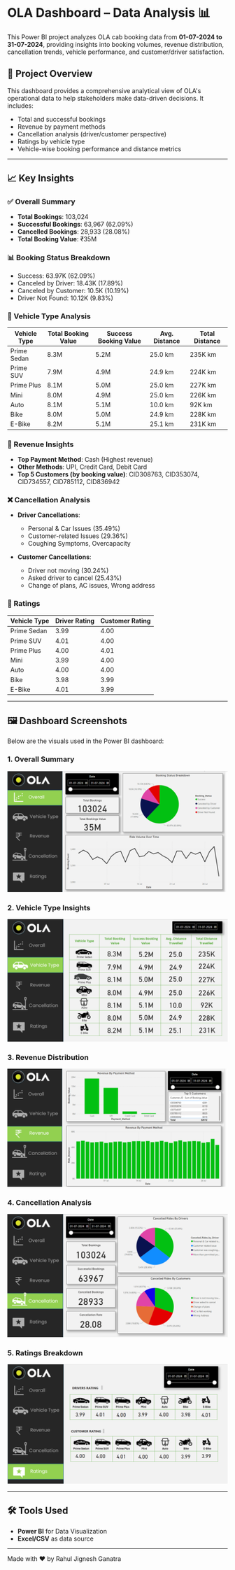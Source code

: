 # OLA Dashboard – Data Analysis 📊

This Power BI project analyzes OLA cab booking data from **01-07-2024 to 31-07-2024**, providing insights into booking volumes, revenue distribution, cancellation trends, vehicle performance, and customer/driver satisfaction.

## 📌 Project Overview

This dashboard provides a comprehensive analytical view of OLA's operational data to help stakeholders make data-driven decisions. It includes:

- Total and successful bookings
- Revenue by payment methods
- Cancellation analysis (driver/customer perspective)
- Ratings by vehicle type
- Vehicle-wise booking performance and distance metrics

---

## 📈 Key Insights

### ✅ Overall Summary
- **Total Bookings**: 103,024
- **Successful Bookings**: 63,967 (62.09%)
- **Cancelled Bookings**: 28,933 (28.08%)
- **Total Booking Value**: ₹35M

### 📊 Booking Status Breakdown
- Success: 63.97K (62.09%)
- Canceled by Driver: 18.43K (17.89%)
- Canceled by Customer: 10.5K (10.19%)
- Driver Not Found: 10.12K (9.83%)

### 🚗 Vehicle Type Analysis
| Vehicle Type | Total Booking Value | Success Booking Value | Avg. Distance | Total Distance |
|--------------|----------------------|------------------------|----------------|----------------|
| Prime Sedan  | 8.3M                 | 5.2M                   | 25.0 km        | 235K km        |
| Prime SUV    | 7.9M                 | 4.9M                   | 24.9 km        | 224K km        |
| Prime Plus   | 8.1M                 | 5.0M                   | 25.0 km        | 227K km        |
| Mini         | 8.0M                 | 4.9M                   | 25.0 km        | 226K km        |
| Auto         | 8.1M                 | 5.1M                   | 10.0 km        | 92K km         |
| Bike         | 8.0M                 | 5.0M                   | 24.9 km        | 228K km        |
| E-Bike       | 8.2M                 | 5.1M                   | 25.1 km        | 231K km        |

### 💸 Revenue Insights
- **Top Payment Method**: Cash (Highest revenue)
- **Other Methods**: UPI, Credit Card, Debit Card
- **Top 5 Customers (by booking value)**: CID308763, CID353074, CID734557, CID785112, CID836942

### ❌ Cancellation Analysis
- **Driver Cancellations**:
  - Personal & Car Issues (35.49%)
  - Customer-related Issues (29.36%)
  - Coughing Symptoms, Overcapacity

- **Customer Cancellations**:
  - Driver not moving (30.24%)
  - Asked driver to cancel (25.43%)
  - Change of plans, AC issues, Wrong address

### 🌟 Ratings
| Vehicle Type | Driver Rating | Customer Rating |
|--------------|---------------|-----------------|
| Prime Sedan  | 3.99          | 4.00            |
| Prime SUV    | 4.01          | 4.00            |
| Prime Plus   | 4.00          | 4.01            |
| Mini         | 3.99          | 4.00            |
| Auto         | 4.00          | 4.00            |
| Bike         | 3.98          | 3.99            |
| E-Bike       | 4.01          | 3.99            |

---

## 🖼️ Dashboard Screenshots

Below are the visuals used in the Power BI dashboard:

### 1. **Overall Summary**
![Overall Summary](./Screenshot%202025-06-18%20144219.png)

### 2. **Vehicle Type Insights**
![Vehicle Type](./Screenshot%202025-06-18%20144324.png)

### 3. **Revenue Distribution**
![Revenue](./Screenshot%202025-06-18%20144416.png)

### 4. **Cancellation Analysis**
![Cancellation](./Screenshot%202025-06-18%20144454.png)

### 5. **Ratings Breakdown**
![Ratings](./Screenshot%202025-06-18%20144528.png)

---

## 🛠️ Tools Used
- **Power BI** for Data Visualization
- **Excel/CSV** as data source 

---

Made with ❤️ by Rahul Jignesh Ganatra
